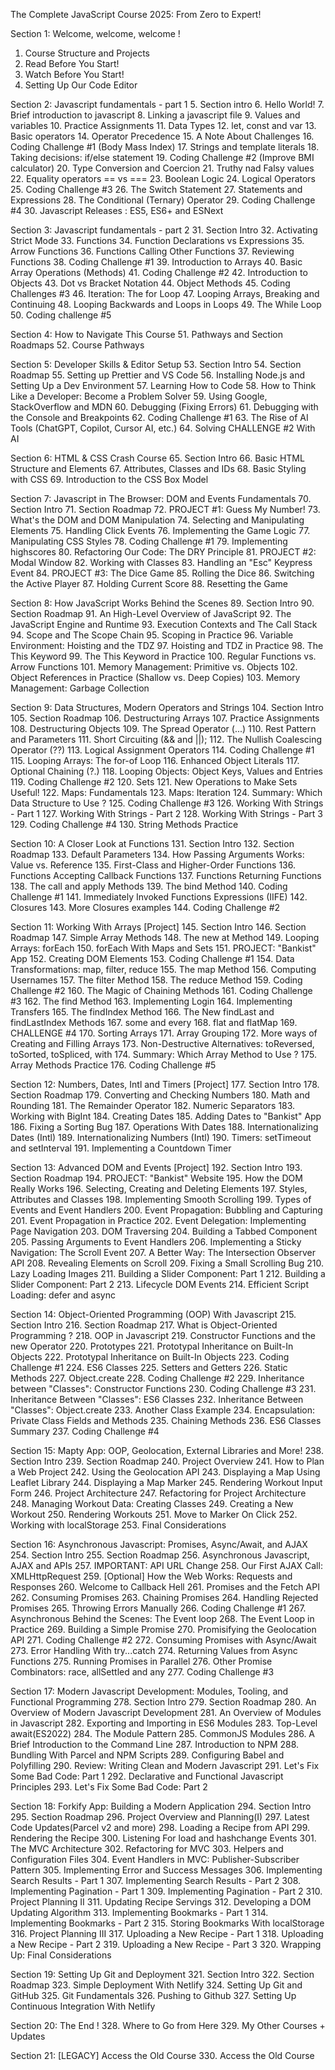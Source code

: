 The Complete JavaScript Course 2025: From Zero to Expert!

Section 1: Welcome, welcome, welcome !
1. Course Structure and Projects
2. Read Before You Start!
3. Watch Before You Start!
4. Setting Up Our Code Editor

Section 2: Javascript fundamentals - part 1
5. Section intro
6. Hello World!
7. Brief introduction to javascript
8. Linking a javascript file
9. Values and variables
10. Practice Assignments
11. Data Types
12. let, const and var
13. Basic operators
14. Operator Precedence
15. A Note About Challenges
16. Coding Challenge #1 (Body Mass Index)
17. Strings and template literals
18. Taking decisions: if/else statement
19. Coding Challenge #2 (Improve BMI calculator)
20. Type Conversion and Coercion
21. Truthy nad Falsy values
22. Equality operators == vs ===
23. Boolean Logic
24. Logical Operators
25. Coding Challenge #3
26. The Switch Statement
27. Statements and Expressions
28. The Conditional (Ternary) Operator
29. Coding Challenge #4
30. Javascript Releases : ES5, ES6+ and ESNext


Section 3: Javascript fundamentals - part 2
31. Section Intro
32. Activating Strict Mode
33. Functions
34. Function Declarations vs Expressions
35. Arrow Functions
36. Functions Calling Other Functions
37. Reviewing Functions
38. Coding Challenge #1
39. Introduction to Arrays
40. Basic Array Operations (Methods)
41. Coding Challenge #2
42. Introduction to Objects
43. Dot vs Bracket Notation
44. Object Methods
45. Coding Challenges #3
46. Iteration: The for Loop
47. Looping Arrays, Breaking and Continuing
48. Looping Backwards and Loops in Loops
49. The While Loop
50. Coding challenge #5


Section 4: How to Navigate This Course
51. Pathways and Section Roadmaps
52. Course Pathways


Section 5: Developer Skills & Editor Setup
53. Section Intro
54. Section Roadmap
55. Setting up Prettier and VS Code
56. Installing Node.js and Setting Up a Dev Environment
57. Learning How to Code
58. How to Think Like a Developer: Become a Problem Solver
59. Using Google, StackOverflow and MDN
60. Debugging (Fixing Errors)
61. Debugging with the Console and Breakpoints
62. Coding Challenge #1
63. The Rise of AI Tools (ChatGPT, Copilot, Cursor AI, etc.)
64. Solving CHALLENGE #2 With AI


Section 6: HTML & CSS Crash Course
65. Section Intro
66. Basic HTML Structure and Elements
67. Attributes, Classes and IDs
68. Basic Styling with CSS
69. Introduction to the CSS Box Model


Section 7: Javascript in The Browser: DOM and Events Fundamentals
70. Section Intro
71. Section Roadmap
72. PROJECT #1: Guess My Number!
73. What's the DOM and DOM Manipulation
74. Selecting and Manipulating Elements
75. Handling Click Events
76. Implementing the Game Logic
77. Manipulating CSS Styles
78. Coding Challenge #1
79. Implementing highscores
80. Refactoring Our Code: The DRY Principle
81. PROJECT #2: Modal Window
82. Working with Classes
83. Handling an "Esc" Keypress Event
84. PROJECT #3: The Dice Game
85. Rolling the Dice
86. Switching the Active Player
87. Holding Current Score
88. Resetting the Game


Section 8: How JavaScript Works Behind the Scenes
89. Section Intro
90. Section Roadmap
91. An High-Level Overview of JavaScript
92. The JavaScript Engine and Runtime
93. Execution Contexts and The Call Stack
94. Scope and The Scope Chain
95. Scoping in Practice
96. Variable Environment: Hoisting and the TDZ
97. Hoisting and TDZ in Practice
98. The This Keyword
99. The This Keyword in Practice
100. Regular Functions vs. Arrow Functions
101. Memory Management: Primitive vs. Objects
102. Object References in Practice (Shallow vs. Deep Copies)
103. Memory Management: Garbage Collection

Section 9: Data Structures, Modern Operators and Strings
104. Section Intro
105. Section Roadmap
106. Destructuring Arrays
107. Practice Assignments
108. Destructuring  Objects
109. The Spread Operator (...)
110. Rest Pattern and Parameters
111. Short Circuiting (&& and ||);
112. The Nullish Coalescing Operator (??)
113. Logical Assignment Operators
114. Coding Challenge #1
115. Looping Arrays: The for-of Loop
116. Enhanced Object Literals
117. Optional Chaining (?.)
118. Looping Objects: Object Keys, Values and Entries
119. Coding Challenge #2
120. Sets
121. New Operations to Make Sets Useful!
122. Maps: Fundamentals
123. Maps: Iteration
124. Summary: Which Data Structure to Use ?
125. Coding Challenge #3
126. Working With Strings - Part 1
127. Working With Strings - Part 2
128. Working With Strings - Part 3
129. Coding Challenge #4
130. String Methods Practice


Section 10: A Closer Look at Functions
131. Section Intro
132. Section Roadmap
133. Default Parameters
134. How Passing Arguments Works: Value vs. Reference
135. First-Class and Higher-Order Functions
136. Functions Accepting Callback Functions
137. Functions Returning Functions
138. The call and apply Methods
139. The bind Method
140. Coding Challenge #1
141. Immediately Invoked Functions Expressions (IIFE)
142. Closures
143. More Closures examples
144. Coding Challenge #2


Section 11: Working With Arrays [Project]
145. Section Intro
146. Section Roadmap
147. Simple Array Methods
148. The new at Method
149. Looping Arrays: forEach
150. forEach With Maps and Sets
151. PROJECT: "Bankist" App
152. Creating DOM Elements
153. Coding Challenge #1
154. Data Transformations: map, filter, reduce
155. The map Method
156. Computing Usernames
157. The filter Method
158. The reduce Method
159. Coding Challenge #2
160. The Magic of Chaining Methods
161. Coding Challenge #3
162. The find Method
163. Implementing Login
164. Implementing Transfers
165. The findIndex Method
166. The New findLast and findLastIndex Methods
167. some and every
168. flat and flatMap
169. CHALLENGE #4
170. Sorting Arrays
171. Array Grouping
172. More ways of Creating and Filling Arrays
173. Non-Destructive Alternatives: toReversed, toSorted, toSpliced, with
174. Summary: Which Array Method to Use ?
175. Array Methods Practice
176. Coding Challenge #5


Section 12: Numbers, Dates, Intl and Timers [Project]
177. Section Intro
178. Section Roadmap
179. Converting and Checking Numbers
180. Math and Rounding
181. The Remainder Operator
182. Numeric Separators
183. Working with BigInt
184. Creating Dates
185. Adding Dates to "Bankist" App
186. Fixing a Sorting Bug
187. Operations With Dates
188. Internationalizing Dates (Intl)
189. Internationalizing Numbers (Intl)
190. Timers: setTimeout and setInterval
191. Implementing a Countdown Timer


Section 13: Advanced DOM and Events [Project]
192. Section Intro
193. Section Roadmap
194. PROJECT: "Bankist" Website
195. How the DOM Really Works
196. Selecting, Creating and Deleting Elements
197. Styles, Attributes and Classes
198. Implementing Smooth Scrolling 
199. Types of Events and Event Handlers
200. Event Propagation: Bubbling and Capturing
201. Event Propagation in Practice
202. Event Delegation: Implementing Page Navigation
203. DOM Traversing
204. Building a Tabbed Component
205. Passing Arguments to Event Handlers
206. Implementing a Sticky Navigation: The Scroll Event
207. A Better Way: The Intersection Observer API
208. Revealing Elements on Scroll
209. Fixing a Small Scrolling Bug
210. Lazy Loading Images
211. Building a Slider Component: Part 1
212. Building a Slider Component: Part 2
213. Lifecycle DOM Events
214. Efficient Script Loading: defer and async


Section 14: Object-Oriented Programming (OOP) With Javascript
215. Section Intro
216. Section Roadmap
217. What is Object-Oriented Programming ?
218. OOP in Javascript
219. Constructor Functions and the new Operator
220. Prototypes
221. Prototypal Inheritance on Built-In Objects
222. Prototypal Inheritance on Built-In Objects
223. Coding Challenge #1
224. ES6 Classes
225. Setters and Getters
226. Static Methods
227. Object.create
228. Coding Challenge #2
229. Inheritance between "Classes": Constructor Functions
230. Coding Challenge #3
231. Inheritance Between "Classes": ES6 Classes
232. Inheritance Between "Classes": Object.create
233. Another Class Example
234. Encapsulation: Private Class Fields and Methods
235. Chaining Methods
236. ES6 Classes Summary
237. Coding Challenge #4


Section 15: Mapty App: OOP, Geolocation, External Libraries and More!
238. Section Intro
239. Section Roadmap
240. Project Overview
241. How to Plan a Web Project
242. Using the Geolocation API
243. Displaying a Map Using Leaflet Library
244. Displaying a Map Marker
245. Rendering Workout Input Form
246. Project Architecture
247. Refactoring for Project Architecture
248. Managing Workout Data: Creating Classes
249. Creating a New Workout
250. Rendering Workouts
251. Move to Marker On Click
252. Working with localStorage
253. Final Considerations


Section 16: Asynchronous Javascript: Promises, Async/Await, and AJAX
254. Section Intro
255. Section Roadmap
256. Asynchronous Javascript, AJAX and APIs
257. IMPORTANT: API URL Change
258. Our First AJAX Call: XMLHttpRequest
259. [Optional] How the Web Works: Requests and Responses
260. Welcome to Callback Hell
261. Promises and the Fetch API
262. Consuming Promises
263. Chaining Promises
264. Handling Rejected Promises
265. Throwing Errors Manually
266. Coding Challenge #1
267. Asynchronous Behind the Scenes: The Event loop
268. The Event Loop in Practice
269. Building a Simple Promise
270. Promisifying the Geolocation API
271. Coding Challenge #2
272. Consuming Promises with Async/Await
273. Error Handling With try...catch
274. Returning Values from Async Functions
275. Running Promises in Parallel
276. Other Promise Combinators: race, allSettled and any
277. Coding Challenge #3


Section 17: Modern Javascript Development: Modules, Tooling, and Functional Programming
278. Section Intro
279. Section Roadmap
280. An Overview of Modern Javascript Development
281. An Overview of Modules in Javascript
282. Exporting and Importing in ES6 Modules
283. Top-Level await(ES2022)
284. The Module Pattern
285. CommonJS Modules
286. A Brief Introduction to the Command Line
287. Introduction to NPM
288. Bundling With Parcel and NPM Scripts
289. Configuring Babel and Polyfilling
290. Review: Writing Clean and Modern Javascript
291. Let's Fix Some Bad Code: Part 1
292. Declarative and Functional Javascript Principles
293. Let's Fix Some Bad Code: Part 2


Section 18: Forkify App: Building a Modern Application
294. Section Intro
295. Section Roadmap
296. Project Overview and Planning(I)
297. Latest Code Updates(Parcel v2 and more)
298. Loading a Recipe from API
299. Rendering the Recipe
300. Listening For load and hashchange Events
301. The MVC Architecture
302. Refactoring for MVC
303. Helpers and Configuration Files
304. Event Handlers in MVC: Publisher-Subscriber Pattern
305. Implementing Error and Success Messages
306. Implementing Search Results - Part 1
307. Implementing Search Results - Part 2
308. Implementing Pagination - Part 1
309. Implementing Pagination - Part 2
310. Project Planning II
311. Updating Recipe Servings
312. Developing a DOM Updating Algorithm
313. Implementing Bookmarks - Part 1
314. Implementing Bookmarks - Part 2
315. Storing Bookmarks With localStorage
316. Project Planning III 
317. Uploading a New Recipe - Part 1
318. Uploading a New Recipe - Part 2
319. Uploading a New Recipe - Part 3
320. Wrapping Up: Final Considerations


Section 19: Setting Up Git and Deployment
321. Section Intro
322. Section Roadmap
323. Simple Deployment With Netlify
324. Setting Up Git and GitHub
325. Git Fundamentals
326. Pushing to Github 
327. Setting Up Continuous Integration With Netlify


Section 20: The End !
328. Where to Go from Here
329. My Other Courses + Updates


Section 21: [LEGACY] Access the Old Course
330. Access the Old Course